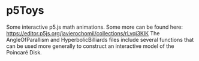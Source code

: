 # p5Toys
Some interactive p5.js math animations.
Some more can be found here: https://editor.p5js.org/javierochomil/collections/rLvqi3KIK
The AngleOfParallism and HyperbolicBilliards files include several functions that can be used more generally to construct an interactive model of the Poincaré Disk.
